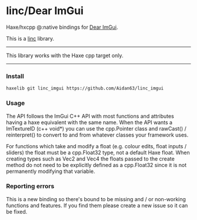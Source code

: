 # linc/Dear ImGui
Haxe/hxcpp @:native bindings for [Dear ImGui](https://github.com/ocornut/imgui).

This is a [linc](http://snowkit.github.io/linc/) library.

---

This library works with the Haxe cpp target only.

---
### Install

`haxelib git linc_imgui https://github.com/Aidan63/linc_imgui`

### Usage

The API follows the ImGui C++ API with most functions and attributes having a haxe equivalent with the same name. When the API wants a ImTextureID (c++ void*) you can use the cpp.Pointer class and rawCast() / reinterpret() to convert to and from whatever classes your framework uses.

For functions which take and modify a float (e.g. colour edits, float inputs / sliders) the float must be a cpp.Float32 type, not a default Haxe float. When creating types such as Vec2 and Vec4 the floats passed to the create method do not need to be explicitly defined as a cpp.Float32 since it is not permanently modifying that variable.

### Reporting errors

This is a new binding so there's bound to be missing and / or non-working functions and features. If you find them please create a new issue so it can be fixed.

